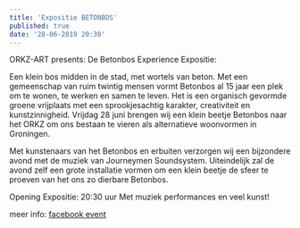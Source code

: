 ```yaml
---
title: 'Expositie BETONBOS'
published: true
date: '28-06-2019 20:30'
---
```


ORKZ-ART presents: De Betonbos Experience Expositie:

Een klein bos midden in de stad, met wortels van beton.
Met een gemeenschap van ruim twintig mensen vormt Betonbos al 15 jaar een plek om te wonen, te werken en samen te leven. 
Het is een organisch gevormde groene vrijplaats met een sprookjesachtig karakter, creativiteit en kunstzinnigheid.
Vrijdag 28 juni brengen wij een klein beetje Betonbos naar het ORKZ om ons bestaan te vieren als alternatieve woonvormen in Groningen.

Met kunstenaars van het Betonbos en erbuiten verzorgen wij een bijzondere avond met de muziek van Journeymen Soundsystem. Uiteindelijk zal de avond zelf een grote installatie vormen om een klein beetje de sfeer te proeven van het ons zo dierbare Betonbos.

Opening Expositie: 20:30 uur Met muziek performances en veel kunst! 

meer info: [facebook event](https://www.facebook.com/events/343756923001240/)